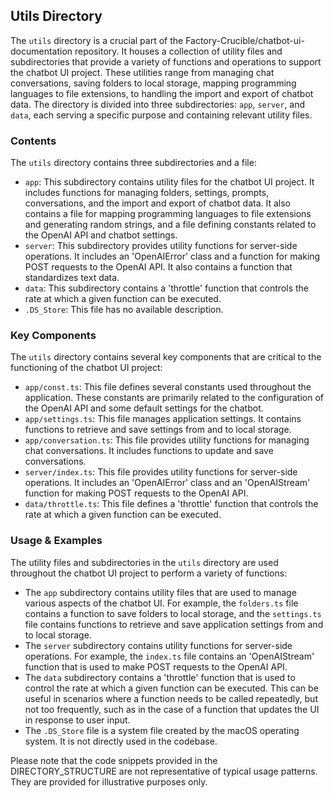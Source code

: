 
## Utils Directory

The `utils` directory is a crucial part of the Factory-Crucible/chatbot-ui-documentation repository. It houses a collection of utility files and subdirectories that provide a variety of functions and operations to support the chatbot UI project. These utilities range from managing chat conversations, saving folders to local storage, mapping programming languages to file extensions, to handling the import and export of chatbot data. The directory is divided into three subdirectories: `app`, `server`, and `data`, each serving a specific purpose and containing relevant utility files.

### Contents

The `utils` directory contains three subdirectories and a file:

- `app`: This subdirectory contains utility files for the chatbot UI project. It includes functions for managing folders, settings, prompts, conversations, and the import and export of chatbot data. It also contains a file for mapping programming languages to file extensions and generating random strings, and a file defining constants related to the OpenAI API and chatbot settings.
- `server`: This subdirectory provides utility functions for server-side operations. It includes an 'OpenAIError' class and a function for making POST requests to the OpenAI API. It also contains a function that standardizes text data.
- `data`: This subdirectory contains a 'throttle' function that controls the rate at which a given function can be executed.
- `.DS_Store`: This file has no available description.

### Key Components

The `utils` directory contains several key components that are critical to the functioning of the chatbot UI project:

- `app/const.ts`: This file defines several constants used throughout the application. These constants are primarily related to the configuration of the OpenAI API and some default settings for the chatbot.
- `app/settings.ts`: This file manages application settings. It contains functions to retrieve and save settings from and to local storage.
- `app/conversation.ts`: This file provides utility functions for managing chat conversations. It includes functions to update and save conversations.
- `server/index.ts`: This file provides utility functions for server-side operations. It includes an 'OpenAIError' class and an 'OpenAIStream' function for making POST requests to the OpenAI API.
- `data/throttle.ts`: This file defines a 'throttle' function that controls the rate at which a given function can be executed.

### Usage & Examples

The utility files and subdirectories in the `utils` directory are used throughout the chatbot UI project to perform a variety of functions:

- The `app` subdirectory contains utility files that are used to manage various aspects of the chatbot UI. For example, the `folders.ts` file contains a function to save folders to local storage, and the `settings.ts` file contains functions to retrieve and save application settings from and to local storage.
- The `server` subdirectory contains utility functions for server-side operations. For example, the `index.ts` file contains an 'OpenAIStream' function that is used to make POST requests to the OpenAI API.
- The `data` subdirectory contains a 'throttle' function that is used to control the rate at which a given function can be executed. This can be useful in scenarios where a function needs to be called repeatedly, but not too frequently, such as in the case of a function that updates the UI in response to user input.
- The `.DS_Store` file is a system file created by the macOS operating system. It is not directly used in the codebase.

Please note that the code snippets provided in the DIRECTORY_STRUCTURE are not representative of typical usage patterns. They are provided for illustrative purposes only.
